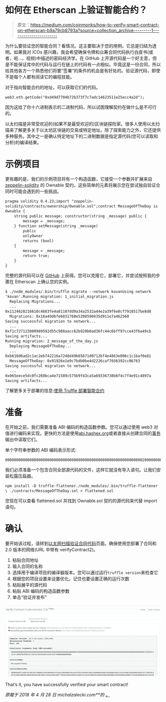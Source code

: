 # 如何在 Etherscan 上验证智能合约？

> 原文：<https://medium.com/coinmonks/how-to-verify-smart-contract-on-etherscan-b9a79cb8793a?source=collection_archive---------1----------------------->

为什么要验证您的智能合同？看情况。这主要取决于您的用例。它总是归结为透明。如果我对 ICOs 感兴趣，我会希望确保令牌和众筹合同代码执行白皮书(或者，呃…，视频)中描述的密码经济学。在 GitHub 上开源代码是一个好主意，但是不能保证库中的代码与运行在链上的代码有一点相似。毕竟这是一份合同，所以给其他各方一个熟悉他们将要“签署”的条件的机会是有好处的。验证源代码，即使不是每个人都有阅读它的编程技能。

对于指向智能合约的地址，可以获取它们的代码。

```
web3.eth.getCode("0xd49d7704b72b373f7c7adc14623511e25ecc4a2d");
```

因为这给了你十六进制表示的二进制代码，所以试图理解契约在做什么是不可行的。

以太扫描是非常受欢迎的(如果不是最受欢迎的)区块链探险家。很多人使用以太扫描来了解更多关于以太坊区块链的交易或特定地址。除了探索能力之外，它还提供多种服务。其中之一是确认特定地址下的二进制数据是指定源代码(您可以读取和分析)的编译结果。

# 示例项目

更有趣的是，我们的示例项目将有一个构造函数，它接受一个参数并扩展来自 [zeppelin-solidity](https://github.com/OpenZeppelin/zeppelin-solidity) 的 Ownable 契约。这些简单的元素将展示您在尝试独自验证合同时可能会遇到的一些挑战。

```
pragma solidity 0.4.23;import "zeppelin-solidity/contracts/ownership/Ownable.sol";contract MessageOfTheDay is Ownable {
    string public message; constructor(string _message) public {
        message = _message;
    } function setMessage(string _message)
        public
        onlyOwner
        returns (bool)
    {
        message = _message;
        return true;
    }
}
```

完整的源代码可以在 [GitHub](https://github.com/MichalZalecki/verify-on-etherscan) 上获得。您可以克隆它，部署它，并尝试按照我的步骤在 Etherscan 上确认您的实例。

```
$ ./node_modules/.bin/truffle migrate --network kovanUsing network 'kovan'.Running migration: 1_initial_migration.js
  Replacing Migrations...
  ... 0x1124628216610c4683fe4a81107dd9a34a2532a44e2a39f6e8cf7918517be8d8
  Migrations: 0x16a49d6fe6831760e5208590435d911e7a462560
Saving successful migration to network...
  ... 0xf1c727123800989592d55c988aacc62b928b0ad36fc44c6bff97cce43f6a49cb
Saving artifacts...
Running migration: 2_message_of_the_day.js
  Deploying MessageOfTheDay...
  ... 0xb610d6ad2c1ac2eb742216a7248d49b65671d0712bf4e4863e006c1c1baf0e81
  MessageOfTheDay: 0x91926e1e9c7bdb0be4d2226caf7036392cc06763
Saving successful migration to network...
  ... 0x065eece5dc0fc260bca4e71589c575b9f43ca5a69336738b6f4c7f4e91c4897a
Saving artifacts...
```

了解更多关于部署的信息:[使用 Truffle 部署智能合约](https://michalzalecki.com/deploying-smart-contracts-with-truffle/)

# 准备

在开始之前，我们需要准备 ABI 编码的构造函数参数。您可以通过使用 web3 对值进行编码来实现。更快的方法是使用[abi.hashex.org](https://abi.hashex.org/)或者直接从创建合同的[事务](https://kovan.etherscan.io/tx/0xb610d6ad2c1ac2eb742216a7248d49b65671d0712bf4e4863e006c1c1baf0e81)输出中读取它们。

单个字符串参数的 ABI 编码表示形式:

```
0000000000000000000000000000000000000000000000000000000000000020000000000000000000000000000000000000000000000000000000000000001948656c6c6f2c206d696368616c7a616c65636b692e636f6d2100000000000000
```

我们必须准备一个包含合同全部源代码的文件，这样它就没有导入语句。让我们安装松露压扁器。

```
npm install -D truffle-flattener./node_modules/.bin/truffle-flattener \ ./contracts/MessageOfTheDay.sol > flattened.sol
```

您现在可以查看 flattened.sol 并找到 Ownable.sol 契约的源代码来代替 import 语句。

# 确认

要开始该过程，请转到[以太网扫描验证合同代码](https://etherscan.io/verifyContract2)页面。确保使用您部署了合同和 2.0 版本的网络(URL 中带有 verifyContract2)。

1.  粘贴合同地址
2.  输入合同的名称
3.  选择用于编译项目的编译器版本。您可以通过运行`truffle version`来检查它
4.  根据您的项目设置来设置优化。记住也要设置正确的运行次数
5.  粘贴展平的源代码
6.  粘贴 ABI 编码的构造函数参数
7.  单击“验证并发布”

![](img/5a83981393a69684d5dc1ee5627dbd45.png)

That’s it, you have successfully verified your smart contract!

*原载于 2018 年 4 月 28 日 michalzalecki.com**的* [*。*](https://michalzalecki.com/how-to-verify-smart-contract-on-etherscan/)